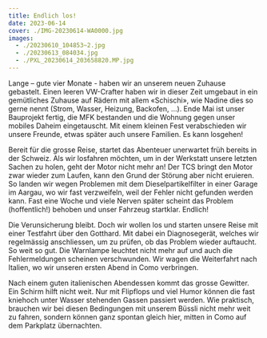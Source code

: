 ```yaml
---
title: Endlich los!
date: 2023-06-14
cover: ./IMG-20230614-WA0000.jpg
images:
  - ./20230610_104853~2.jpg
  - ./20230613_084034.jpg
  - ./PXL_20230614_203658820.MP.jpg
---
```


Lange – gute vier Monate - haben wir an unserem neuen Zuhause gebastelt. Einen leeren VW-Crafter haben wir in dieser Zeit umgebaut in ein gemütliches Zuhause auf Rädern mit allem «Schischi», wie Nadine dies so gerne nennt (Strom, Wasser, Heizung, Backofen, …). Ende Mai ist unser Bauprojekt fertig, die MFK bestanden und die Wohnung gegen unser mobiles Daheim eingetauscht. Mit einem kleinen Fest verabschieden wir unsere Freunde, etwas später auch unsere Familien. Es kann losgehen!

Bereit für die grosse Reise, startet das Abenteuer unerwartet früh bereits in der Schweiz. Als wir losfahren möchten, um in der Werkstatt unsere letzten Sachen zu holen, geht der Motor nicht mehr an! Der TCS bringt den Motor zwar wieder zum Laufen, kann den Grund der Störung aber nicht eruieren. So landen wir wegen Problemen mit dem Dieselpartikelfilter in einer Garage im Aargau, wo wir fast verzweifeln, weil der Fehler nicht gefunden werden kann. Fast eine Woche und viele Nerven später scheint das Problem (hoffentlich!) behoben und unser Fahrzeug startklar. Endlich!

Die Verunsicherung bleibt. Doch wir wollen los und starten unsere Reise mit einer Testfahrt über den Gotthard. Mit dabei ein Diagnosegerät, welches wir regelmässig anschliessen, um zu prüfen, ob das Problem wieder auftaucht. So weit so gut. Die Warnlampe leuchtet nicht mehr auf und auch die Fehlermeldungen scheinen verschwunden. Wir wagen die Weiterfahrt nach Italien, wo wir unseren ersten Abend in Como verbringen.

Nach einem guten italienischen Abendessen kommt das grosse Gewitter. Ein Schirm hilft nicht weit. Nur mit Flipflops und viel Humor können die fast kniehoch unter Wasser stehenden Gassen passiert werden. Wie praktisch, brauchen wir bei diesen Bedingungen mit unserem Büssli nicht mehr weit zu fahren, sondern können ganz spontan gleich hier, mitten in Como auf dem Parkplatz übernachten.
